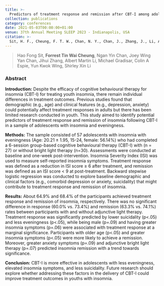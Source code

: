 ```yaml
---
title: >-
  Predictors of treatment response and remission after CBT-I among adolescents with insomnia and eveningness
collection: publications
category: conferences
date: 2021-05-03T00:00:00+01:00
venue: 37th Annual Meeting SLEEP 2023 - Indianapolis, USA
citation: >-
  Sit, H. F., Cheung, F. T. W., Chan, N. Y., Chan, J., Zhang, J., Li, A. M., ... & Li, S. X. (2023). Predictors of treatment response and remission after CBT-I among adolescents with insomnia and eveningness. Sleep, 46(Supplement_1), A61-A61.
---
```

> Hao Fong Sit, **Forrest Tin Wai Cheung**, Ngan Yin Chan, Joey Wing Yan Chan, Jihui Zhang, Albert Martin Li, Michael Gradisar, Colin A Espie, Yun Kwok Wing, Shirley Xin Li

### Abstract

**Introduction:** Despite the efficacy of cognitive behavioural therapy for insomnia (CBT-I) for treating youth insomnia, there remain individual differences in treatment outcomes. Previous studies found that demographic (e.g., age) and clinical features (e.g., depression, anxiety) could potentially affect treatment responses in adults but there has been limited research conducted in youth. This study aimed to identify potential predictors of treatment response and remission of insomnia following CBT-I in a sample of adolescents with insomnia and eveningness.

**Methods:** The sample consisted of 57 adolescents with insomnia with eveningness (Age: 20.21 ± 1.95, 15-24, female: 56.14%) who had completed a 6-session group-based cognitive behavioural therapy (CBT-I) with (n = 27) or without bright light therapy (n=30). Assessments were conducted at baseline and one-week post-intervention. Insomnia Severity Index (ISI) was used to measure self-reported insomnia symptoms. Treatment response was defined as a reduction in ISI score ≥ 6 after treatment, and remission was defined as an ISI score < 9 at post-treatment. Backward stepwise logistic regression was conducted to explore baseline demographic and clinical factors (e.g., comorbid depression or anxiety, suicidality) that might contribute to treatment response and remission of insomnia.

**Results:** About 64.9% and 68.4% of the participants achieved treatment response and remission of insomnia, respectively. There was no significant difference in response (60.0% vs. 73.4%) and remission (63.3% vs. 74.1%) rates between participants with and without adjunctive light therapy. Treatment response was significantly predicted by lower suicidality (p<.05) and less eveningness (p<.05), while being male (p=.09) and having greater insomnia symptoms (p=.06) were associated with treatment response at a marginal significance. Participants with older age (p<.05) and greater insomnia symptoms (p<.05) were more likely to achieve a remission. Moreover, greater anxiety symptoms (p=.09) and adjunctive bright light therapy (p=.07) predicted insomnia remission with a trend towards significance.

**Conclusion:** CBT-I is more effective in adolescents with less eveningness, elevated insomnia symptoms, and less suicidality. Future research should explore whether addressing these factors in the delivery of CBT-I could improve treatment outcomes in youths with insomnia.